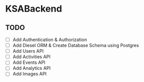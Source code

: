 # KSABackend

## TODO

- [ ] Add Authentication & Authorization
- [ ] Add Diesel ORM & Create Database Schema using Postgres
- [ ] Add Users API
- [ ] Add Activities API
- [ ] Add Events API
- [ ] Add Analytics API
- [ ] Add Images API
